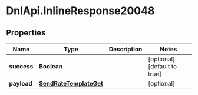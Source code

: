 # DnlApi.InlineResponse20048

## Properties
Name | Type | Description | Notes
------------ | ------------- | ------------- | -------------
**success** | **Boolean** |  | [optional] [default to true]
**payload** | [**SendRateTemplateGet**](SendRateTemplateGet.md) |  | [optional] 


